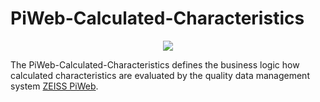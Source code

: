PiWeb-Calculated-Characteristics
=========

<p align="center">
  <img src="https://github.com/ZEISS-PiWeb/PiWeb-Calculated-Characteristics/blob/develop/Logo.png" />
</p>

The PiWeb-Calculated-Characteristics defines the business logic how calculated characteristics are evaluated by the quality data management system [ZEISS PiWeb](http://www.zeiss.com/industrial-metrology/en_de/products/software/piweb.html).
